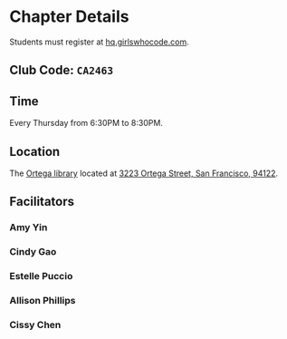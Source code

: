 # Chapter Details

Students must register at [hq.girlswhocode.com](http://hq.girlswhocode.com).

## Club Code: `CA2463`

## Time
Every Thursday from 6:30PM to 8:30PM. 

## Location
The [Ortega library](https://sfpl.org/index.php?pg=0100001601) located at [3223 Ortega Street, San Francisco, 94122](https://www.google.com/maps/dir/''/3223+Ortega+St+San+Francisco,+CA+94122).

## Facilitators

### Amy Yin
### Cindy Gao
### Estelle Puccio
### Allison Phillips
### Cissy Chen

<!-- ## Contact
girlswhocodesf@googlegroups.com -->

<!-- ## Welcome to GitHub Pages

You can use the [editor on GitHub](https://github.com/GirlsWhoCodeSF/GirlsWhoCodeSF.github.io/edit/master/README.md) to maintain and preview the content for your website in Markdown files.

Whenever you commit to this repository, GitHub Pages will run [Jekyll](https://jekyllrb.com/) to rebuild the pages in your site, from the content in your Markdown files.

### Markdown

Markdown is a lightweight and easy-to-use syntax for styling your writing. It includes conventions for

```markdown
Syntax highlighted code block

# Header 1
## Header 2
### Header 3

- Bulleted
- List

1. Numbered
2. List

**Bold** and _Italic_ and `Code` text

[Link](url) and ![Image](src)
```

For more details see [GitHub Flavored Markdown](https://guides.github.com/features/mastering-markdown/).

### Jekyll Themes

Your Pages site will use the layout and styles from the Jekyll theme you have selected in your [repository settings](https://github.com/GirlsWhoCodeSF/GirlsWhoCodeSF.github.io/settings). The name of this theme is saved in the Jekyll `_config.yml` configuration file.

### Support or Contact

Having trouble with Pages? Check out our [documentation](https://help.github.com/categories/github-pages-basics/) or [contact support](https://github.com/contact) and we’ll help you sort it out.

-->
